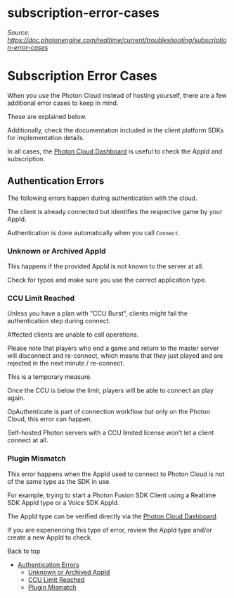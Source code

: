 # subscription-error-cases

_Source: https://doc.photonengine.com/realtime/current/troubleshooting/subscription-error-cases_

# Subscription Error Cases

When you use the Photon Cloud instead of hosting yourself, there are a few additional error cases to keep in mind.

These are explained below.

Additionally, check the documentation included in the client platform SDKs for implementation details.

In all cases, the [Photon Cloud Dashboard](https://dashboard.photonengine.com) is useful to check the AppId and subscription.

## Authentication Errors

The following errors happen during authentication with the cloud.

The client is already connected but identifies the respective game by your AppId.

Authentication is done automatically when you call `Connect`.

### Unknown or Archived AppId

This happens if the provided AppId is not known to the server at all.

Check for typos and make sure you use the correct application type.

### CCU Limit Reached

Unless you have a plan with "CCU Burst", clients might fail the authentication step during connect.

Affected clients are unable to call operations.

Please note that players who end a game and return to the master server will disconnect and re-connect, which means that they just played and are rejected in the next minute / re-connect.

This is a temporary measure.

Once the CCU is below the limit, players will be able to connect an play again.

OpAuthenticate is part of connection workflow but only on the Photon Cloud, this error can happen.

Self-hosted Photon servers with a CCU limited license won't let a client connect at all.

### Plugin Mismatch

This error happens when the AppId used to connect to Photon Cloud is not of the same type as the SDK in use.

For example, trying to start a Photon Fusion SDK Client using a Realtime SDK AppId type or a Voice SDK AppId.

The AppId type can be verified directly via the [Photon Cloud Dashboard](https://dashboard.photonengine.com).

If you are experiencing this type of error, review the AppId type and/or create a new AppId to check.

Back to top

- [Authentication Errors](#authentication-errors)
  - [Unknown or Archived AppId](#unknown-or-archived-appid)
  - [CCU Limit Reached](#ccu-limit-reached)
  - [Plugin Mismatch](#plugin-mismatch)